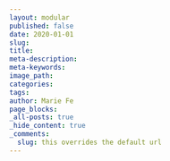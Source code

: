 ```yaml
---
layout: modular
published: false
date: 2020-01-01
slug:
title:
meta-description:
meta-keywords:
image_path:
categories:
tags:
author: Marie Fe
page_blocks:
_all-posts: true
_hide_content: true
_comments:
  slug: this overrides the default url  
---
```

